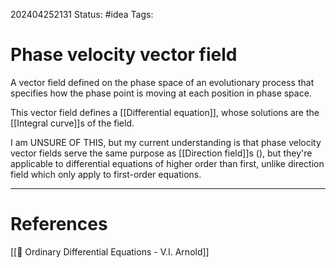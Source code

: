 202404252131
Status: #idea
Tags:

# Phase velocity vector field

A vector field defined on the phase space of an evolutionary process that specifies how the phase point is moving at each position in phase space.

This vector field defines a [[Differential equation]], whose solutions are the [[Integral curve]]s of the field.

I am UNSURE OF THIS, but my current understanding is that phase velocity vector fields serve the same purpose as [[Direction field]]s (), but they're applicable to differential equations of higher order than first, unlike direction field which only apply to first-order equations.

___
# References
[[📕 Ordinary Differential Equations - V.I. Arnold]]